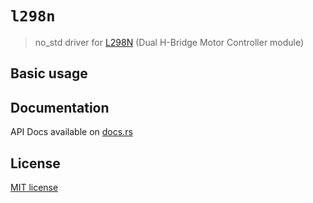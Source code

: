 # `l298n`

> no_std driver for [L298N](https://www.st.com/resource/en/datasheet/l298.pdf) (Dual H-Bridge Motor Controller module)

## Basic usage

## Documentation

API Docs available on [docs.rs](https://docs.rs/l298n)

## License

[MIT license](http://opensource.org/licenses/MIT)
